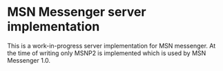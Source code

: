 # MSN Messenger server implementation

This is a work-in-progress server implementation for MSN messenger.
At the time of writing only MSNP2 is implemented which is used by MSN Messenger 1.0.
